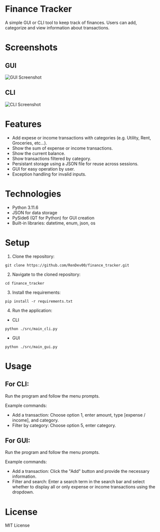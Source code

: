 # Finance Tracker
A simple GUI or CLI tool to keep track of finances. Users can add, categorize and view information about transactions.

# Screenshots
## GUI
![GUI Screenshot](https://i.imgur.com/gmhlwGn.gif)

## CLI
![CLI Screenshot](https://i.imgur.com/TVIMag0.png)

# Features
- Add expese or income transactions with categories (e.g. Utility, Rent, Groceries, etc...).
- Show the sum of expense or income transactions.
- Show the current balance.
- Show transactions filtered by category.
- Persistant storage using a JSON file for reuse across sessions.
- GUI for easy operation by user.
- Exception handling for invalid inputs.

# Technologies
- Python 3.11.6
- JSON for data storage
- PySide6 (QT for Python) for GUI creation
- Built-in libraries: datetime, enum, json, os

# Setup
1. Clone the repository:
```
git clone https://github.com/RenDev00/finance_tracker.git
```

2. Navigate to the cloned repository:
```
cd finance_tracker
```

3. Install the requirements:
```
pip install -r requirements.txt
```

4. Run the application:
- CLI
```
python ./src/main_cli.py
```
- GUI
```
python ./src/main_gui.py
```

# Usage
## For CLI:
Run the program and follow the menu prompts.

Example commands:

- Add a transaction: Choose option 1, enter amount, type [expense / income], and category.
- Filter by category: Choose option 5, enter category.

## For GUI:
Run the program and follow the menu prompts.

Example commands:

- Add a transaction: Click the "Add" button and provide the necessary information.
- Filter and search: Enter a search term in the search bar and select whether to display all or only expense or income transactions using the dropdown.

# License
MIT License
